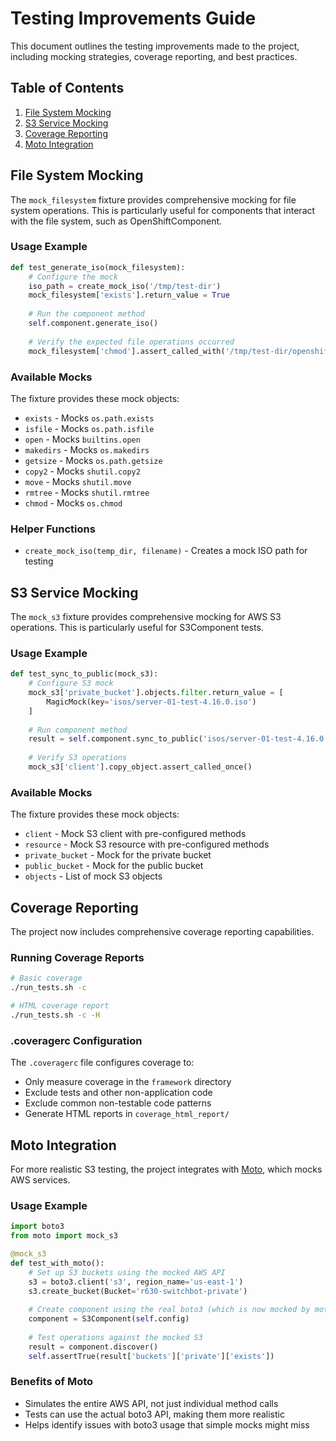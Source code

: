 # Testing Improvements Guide

This document outlines the testing improvements made to the project, including mocking strategies, coverage reporting, and best practices.

## Table of Contents
1. [File System Mocking](#file-system-mocking)
2. [S3 Service Mocking](#s3-service-mocking)
3. [Coverage Reporting](#coverage-reporting)
4. [Moto Integration](#moto-integration)

## File System Mocking

The `mock_filesystem` fixture provides comprehensive mocking for file system operations. This is particularly useful for components that interact with the file system, such as OpenShiftComponent.

### Usage Example

```python
def test_generate_iso(mock_filesystem):
    # Configure the mock
    iso_path = create_mock_iso('/tmp/test-dir')
    mock_filesystem['exists'].return_value = True
    
    # Run the component method
    self.component.generate_iso()
    
    # Verify the expected file operations occurred
    mock_filesystem['chmod'].assert_called_with('/tmp/test-dir/openshift-install', 0o755)
```

### Available Mocks

The fixture provides these mock objects:
- `exists` - Mocks `os.path.exists`
- `isfile` - Mocks `os.path.isfile`
- `open` - Mocks `builtins.open`
- `makedirs` - Mocks `os.makedirs`
- `getsize` - Mocks `os.path.getsize`
- `copy2` - Mocks `shutil.copy2`
- `move` - Mocks `shutil.move`
- `rmtree` - Mocks `shutil.rmtree`
- `chmod` - Mocks `os.chmod`

### Helper Functions

- `create_mock_iso(temp_dir, filename)` - Creates a mock ISO path for testing

## S3 Service Mocking

The `mock_s3` fixture provides comprehensive mocking for AWS S3 operations. This is particularly useful for S3Component tests.

### Usage Example

```python
def test_sync_to_public(mock_s3):
    # Configure S3 mock
    mock_s3['private_bucket'].objects.filter.return_value = [
        MagicMock(key='isos/server-01-test-4.16.0.iso')
    ]
    
    # Run component method
    result = self.component.sync_to_public('isos/server-01-test-4.16.0.iso', '4.16.0')
    
    # Verify S3 operations
    mock_s3['client'].copy_object.assert_called_once()
```

### Available Mocks

The fixture provides these mock objects:
- `client` - Mock S3 client with pre-configured methods
- `resource` - Mock S3 resource with pre-configured methods
- `private_bucket` - Mock for the private bucket
- `public_bucket` - Mock for the public bucket
- `objects` - List of mock S3 objects

## Coverage Reporting

The project now includes comprehensive coverage reporting capabilities.

### Running Coverage Reports

```bash
# Basic coverage
./run_tests.sh -c

# HTML coverage report
./run_tests.sh -c -H
```

### .coveragerc Configuration

The `.coveragerc` file configures coverage to:
- Only measure coverage in the `framework` directory
- Exclude tests and other non-application code
- Exclude common non-testable code patterns
- Generate HTML reports in `coverage_html_report/`

## Moto Integration

For more realistic S3 testing, the project integrates with [Moto](https://github.com/spulec/moto), which mocks AWS services.

### Usage Example

```python
import boto3
from moto import mock_s3

@mock_s3
def test_with_moto():
    # Set up S3 buckets using the mocked AWS API
    s3 = boto3.client('s3', region_name='us-east-1')
    s3.create_bucket(Bucket='r630-switchbot-private')
    
    # Create component using the real boto3 (which is now mocked by moto)
    component = S3Component(self.config)
    
    # Test operations against the mocked S3
    result = component.discover()
    self.assertTrue(result['buckets']['private']['exists'])
```

### Benefits of Moto

- Simulates the entire AWS API, not just individual method calls
- Tests can use the actual boto3 API, making them more realistic
- Helps identify issues with boto3 usage that simple mocks might miss

